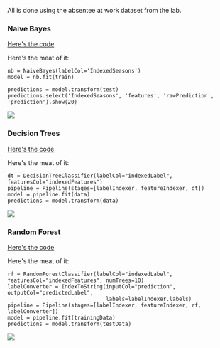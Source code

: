 All is done using the absentee at work dataset from the lab.

### Naive Bayes

[Here's the code](https://github.com/mwhol/CS-490/blob/master/ICP/ICP%2013/ICP13/naiveBayes.py)

Here's the meat of it:

    nb = NaiveBayes(labelCol='IndexedSeasons')
    model = nb.fit(train)
    
    predictions = model.transform(test)
    predictions.select('IndexedSeasons', 'features', 'rawPrediction', 'prediction').show(20)

![](https://github.com/mwhol/CS-490/blob/master/ICP/ICP%2013/13.1.1.png?raw=true)

### Decision Trees

[Here's the code](https://github.com/mwhol/CS-490/blob/master/ICP/ICP%2013/ICP13/decisionTree.py)

Here's the meat of it:

    dt = DecisionTreeClassifier(labelCol="indexedLabel", featuresCol="indexedFeatures")
    pipeline = Pipeline(stages=[labelIndexer, featureIndexer, dt])
    model = pipeline.fit(data)
    predictions = model.transform(data)

![](https://github.com/mwhol/CS-490/blob/master/ICP/ICP%2013/13.1.2.png?raw=true)

### Random Forest

[Here's the code](https://github.com/mwhol/CS-490/blob/master/ICP/ICP%2013/ICP13/randomForest.py)

Here's the meat of it:

    rf = RandomForestClassifier(labelCol="indexedLabel", featuresCol="indexedFeatures", numTrees=10)
    labelConverter = IndexToString(inputCol="prediction", outputCol="predictedLabel",
                                   labels=labelIndexer.labels)
    pipeline = Pipeline(stages=[labelIndexer, featureIndexer, rf, labelConverter])
    model = pipeline.fit(trainingData)
    predictions = model.transform(testData)

![](https://github.com/mwhol/CS-490/blob/master/ICP/ICP%2013/13.1.3.png?raw=true)